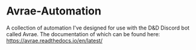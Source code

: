 # Avrae-Automation
A collection of automation I've designed for use with the D&amp;D Discord bot called Avrae. The documentation of which can be found here: https://avrae.readthedocs.io/en/latest/
